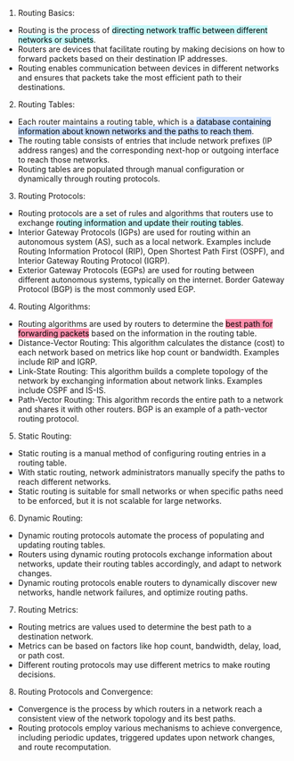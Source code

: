 1. Routing Basics:

- Routing is the process of <mark style="background: #ABF7F7A6;">directing network traffic between different networks or subnets</mark>.
- Routers are devices that facilitate routing by making decisions on how to forward packets based on their destination IP addresses.
- Routing enables communication between devices in different networks and ensures that packets take the most efficient path to their destinations.

2. Routing Tables:

- Each router maintains a routing table, which is a <mark style="background: #ADCCFFA6;">database containing information about known networks and the paths to reach them</mark>.
- The routing table consists of entries that include network prefixes (IP address ranges) and the corresponding next-hop or outgoing interface to reach those networks.
- Routing tables are populated through manual configuration or dynamically through routing protocols.

3. Routing Protocols:

- Routing protocols are a set of rules and algorithms that routers use to exchange <mark style="background: #ABF7F7A6;">routing information and update their routing tables</mark>.
- Interior Gateway Protocols (IGPs) are used for routing within an autonomous system (AS), such as a local network. Examples include Routing Information Protocol (RIP), Open Shortest Path First (OSPF), and Interior Gateway Routing Protocol (IGRP).
- Exterior Gateway Protocols (EGPs) are used for routing between different autonomous systems, typically on the internet. Border Gateway Protocol (BGP) is the most commonly used EGP.

4. Routing Algorithms:

- Routing algorithms are used by routers to determine the <mark style="background: #FF5582A6;">best path for forwarding packets</mark> based on the information in the routing table.
- Distance-Vector Routing: This algorithm calculates the distance (cost) to each network based on metrics like hop count or bandwidth. Examples include RIP and IGRP.
- Link-State Routing: This algorithm builds a complete topology of the network by exchanging information about network links. Examples include OSPF and IS-IS.
- Path-Vector Routing: This algorithm records the entire path to a network and shares it with other routers. BGP is an example of a path-vector routing protocol.

5. Static Routing:

- Static routing is a manual method of configuring routing entries in a routing table.
- With static routing, network administrators manually specify the paths to reach different networks.
- Static routing is suitable for small networks or when specific paths need to be enforced, but it is not scalable for large networks.

6. Dynamic Routing:

- Dynamic routing protocols automate the process of populating and updating routing tables.
- Routers using dynamic routing protocols exchange information about networks, update their routing tables accordingly, and adapt to network changes.
- Dynamic routing protocols enable routers to dynamically discover new networks, handle network failures, and optimize routing paths.

7. Routing Metrics:

- Routing metrics are values used to determine the best path to a destination network.
- Metrics can be based on factors like hop count, bandwidth, delay, load, or path cost.
- Different routing protocols may use different metrics to make routing decisions.

8. Routing Protocols and Convergence:

- Convergence is the process by which routers in a network reach a consistent view of the network topology and its best paths.
- Routing protocols employ various mechanisms to achieve convergence, including periodic updates, triggered updates upon network changes, and route recomputation.